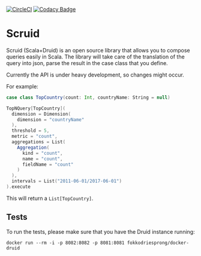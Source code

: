 [![CircleCI](https://circleci.com/gh/ing-bank/scruid.svg?style=svg)](https://circleci.com/gh/ing-bank/scruid)
[![Codacy Badge](https://api.codacy.com/project/badge/Grade/9b7c4adf8ad447efa9c7ea8a9ffda6b2)](https://www.codacy.com/app/fokko/scruid?utm_source=github.com&amp;utm_medium=referral&amp;utm_content=ing-bank/scruid&amp;utm_campaign=Badge_Grade)

# Scruid

Scruid (Scala+Druid) is an open source library that allows you to compose queries easily in Scala. The library will take care of the translation of the query into json, parse the result in the case class that you define.

Currently the API is under heavy development, so changes might occur.

For example:
```scala
case class TopCountry(count: Int, countryName: String = null)

TopNQuery[TopCountry](
  dimension = Dimension(
    dimension = "countryName"
  ),
  threshold = 5,
  metric = "count",
  aggregations = List(
    Aggregation(
      kind = "count",
      name = "count",
      fieldName = "count"
    )
  ),
  intervals = List("2011-06-01/2017-06-01")
).execute
```
This will return a `List[TopCountry]`.

## Tests

To run the tests, please make sure that you have the Druid instance running:

```
docker run --rm -i -p 8082:8082 -p 8081:8081 fokkodriesprong/docker-druid
```
